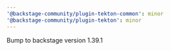 ```yaml
---
'@backstage-community/plugin-tekton-common': minor
'@backstage-community/plugin-tekton': minor
---
```


Bump to backstage version 1.39.1
